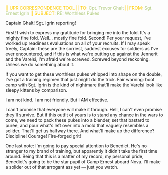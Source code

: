 <font color="#FFCC00">|| UPR CORRESPONDENCE TOOL
|| TO: <font color="#B2CC80">Cpt. Trevor Ghalt</font>
|| FROM: <font color="#B2CC80">Sgt. Ernest Igrin</font>
|| SUBJECT: <font color="#B2CC80">RE: Worthless Pukes</font></font>

Captain Ghalt! Sgt. Igrin reporting!

First! I wish to express my gratitude for bringing me into the fold. It's a mighty fine fold. Well... mostly fine fold. Second! Per your request, I've worked up readiness evaluations on all of your recruits. If I may speak freely, Captain: these are the sorriest, saddest excuses for soldiers as I've ever encountered, and if this is what we're putting up against the Jennerit and the Varelsi, I'm afraid we're screwed. Screwed beyond reckoning. Unless we do something about it.

If you want to get these worthless pukes whipped into shape on the double, I've got a training regimen that just might do the trick. Fair warning: boot camp with Sgt. Igrin is the kind of nightmare that'll make the Varelsi look like sleepy kittens by comparison.

I am not kind.
I am not friendly.
But I AM effective.

I can't promise that everyone will make it through. Hell, I can't even promise they'll survive. But if this outfit of yours is to stand any chance in the wars to come, we need to pack these pukes into a blender, set that bastard to purée, and pour what's left over into a mold that vaguely resembles a solider. That'll get us halfway there. And what'll make up the difference? Discipline! Courage! Fire-forged grit!

One last note: I'm going to pay special attention to Benedict. He's no stranger to my brand of training, but apparently it didn't take the first time around. Being that this is a matter of my record, my personal pride, Benedict's going to be the star pupil of Camp Ernest aboard Nova. I'll make a solider out of that arrogant ass yet — just you watch.